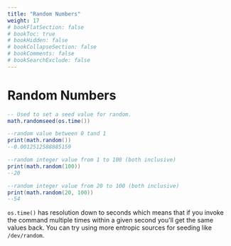```yaml
---
title: "Random Numbers"
weight: 17
# bookFlatSection: false
# bookToc: true
# bookHidden: false
# bookCollapseSection: false
# bookComments: false
# bookSearchExclude: false
---
```


# Random Numbers

```lua
-- Used to set a seed value for random.
math.randomseed(os.time())

--random value between 0 tand 1
print(math.random())
--0.0012512588885159

--random integer value from 1 to 100 (both inclusive)
print(math.random(100))
--20

--random integer value from 20 to 100 (both inclusive)
print(math.random(20, 100))
--54
```

<div class="border-2 rounded-md p-2 border-dashed border-gray-500">
<code>os.time()</code> has resolution down to seconds which means that if you invoke the command multiple times within a given second you'll get the same values back. You can try using more entropic sources for seeding like <code>/dev/random</code>.
</div>

